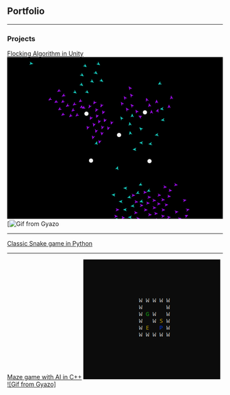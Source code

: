 ## Portfolio

---

### Projects

[Flocking Algorithm in Unity](https://github.com/LBess)
<img src="images/2flocks_obstacles.png?raw=true"/>
[![Gif from Gyazo](https://i.gyazo.com/b23f49a0fd4959a9335da9b8ec2c9402)

---
[Classic Snake game in Python](https://github.com/LBess)

---
[Maze game with AI in C++](https://github.com/LBess/cave-runner)
<img src="images/maze_demo.png?raw=true">
[![Gif from Gyazo]](https://i.gyazo.com/e7e4c817c8461cec7e91f8fb8f83cf8a)
